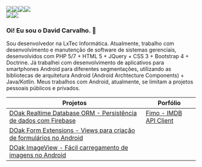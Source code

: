 <img src="https://img.shields.io/badge/HTML5-E34F26?style=for-the-badge&logo=html5&logoColor=white" /><img src="https://img.shields.io/badge/jQuery-0769AD?style=for-the-badge&logo=jquery&logoColor=white" /><img src="https://img.shields.io/badge/PHP-777BB4?style=for-the-badge&logo=php&logoColor=white" /><img src="https://img.shields.io/badge/Bootstrap-563D7C?style=for-the-badge&logo=bootstrap&logoColor=white" /><br/><img src="https://img.shields.io/badge/Android-3DDC84?style=for-the-badge&logo=android&logoColor=white" /><img src="https://img.shields.io/badge/Kotlin-0095D5?&style=for-the-badge&logo=kotlin&logoColor=white" />

### Oi! Eu sou o David Carvalho. 👋

Sou desenvolvedor na LxTec Informática. Atualmente, trabalho com desenvolvimento e manutenção de software de sistemas gerenciais, desenvolvidos com PHP 5/7 + HTML 5 + JQuery + CSS 3 + Bootstrap 4 + Doctrine. Já trabalhei com desenvolvimento de aplicativos para smartphones Android para diferentes segmentações, utilizando as bibliotecas de arquitetura Android (Android Archtecture Components) + Java/Kotlin. Meus trabalhos com Android, atualmente, se limitam a projetos pessoais públicos e privados.

Projetos | Porfólio
---------|---------
[DOak Realtime Database ORM - Persistência de dados com Firebase](https://github.com/carvaldo/DOak-Realtime-Database-ORM) | [Fimo - IMDB API Client](https://github.com/carvaldo/Digital-Innovation-One/tree/master/bootcamps/Inter-Android-Developer/Fimo)
[DOak Form Extensions - Views para criação de formulários no Android](https://github.com/carvaldo/DOak-Form-Extensions) | 
[DOak ImageView - Fácil carregamento de imagens no Android](https://github.com/carvaldo/DOak-ImageView) | 
